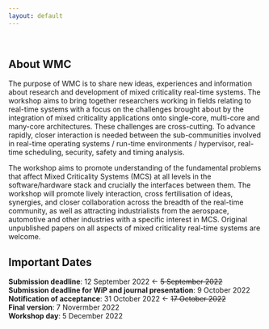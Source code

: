 ```yaml
---
layout: default
---
```


<br>

## About WMC

The purpose of WMC is to share new ideas, experiences and information about research and development of mixed criticality real-time systems. The workshop aims to bring together researchers working in fields relating to real-time systems with a focus on the challenges brought about by the integration of mixed criticality applications onto single-core, multi-core and many-core architectures. These challenges are cross-cutting. To advance rapidly, closer interaction is needed between the sub-communities involved in real-time operating systems / run-time environments / hypervisor, real-time scheduling, security, safety and timing analysis.

The workshop aims to promote understanding of the fundamental problems that affect Mixed Criticality Systems (MCS) at all levels in the software/hardware stack and crucially the interfaces between them. The workshop will promote lively interaction, cross fertilisation of ideas, synergies, and closer collaboration across the breadth of the real-time community, as well as attracting industrialists from the aerospace, automotive and other industries with a specific interest in MCS. Original unpublished papers on all aspects of mixed criticality real-time systems are welcome.


## Important Dates

**Submission deadline**: 12 September 2022 ← ~~5 September 2022~~ <br>
**Submission deadline for WiP and journal presentation**: 9 October 2022 <br>
**Notification of acceptance**: 31 October 2022 ← ~~17 October 2022~~<br>
**Final version**: 7 Novermber 2022 <br>
**Workshop day**: 5 December 2022 <br>

<br>
